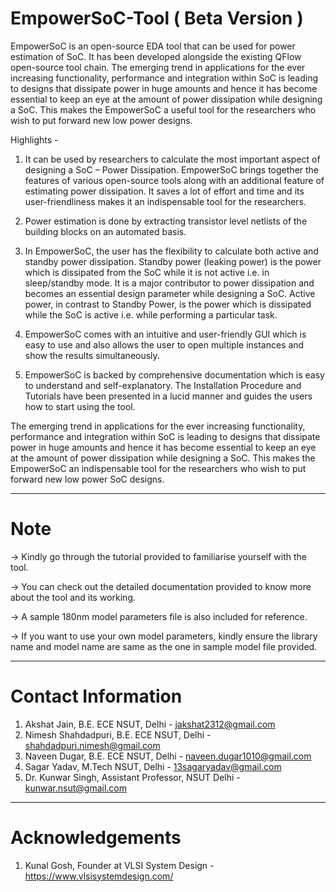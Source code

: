# EmpowerSoC-Tool ( Beta Version ) 
EmpowerSoC is an open-source EDA tool that can be used for power estimation of SoC. It has been developed alongside the existing QFlow open-source tool chain. The emerging trend in applications for the ever increasing functionality, performance and integration within SoC is leading to designs that dissipate power in huge amounts and hence it has become essential to keep an eye at the amount of power dissipation while designing a SoC. This makes the EmpowerSoC a useful tool for the researchers who wish to put forward new low power designs.

Highlights - 

1. It can be used by researchers to calculate the most important
aspect of designing a SoC – Power Dissipation.
EmpowerSoC brings together the features of various open-source tools along with an
additional feature of estimating power dissipation. It saves a lot of effort and time and
its user-friendliness makes it an indispensable tool for the researchers.

2. Power estimation is done by extracting transistor level netlists of the building blocks on an automated basis.

3. In EmpowerSoC, the user has the flexibility to calculate both active and standby
power dissipation. Standby power (leaking power) is the power which is dissipated
from the SoC while it is not active i.e. in sleep/standby mode. It is a major contributor
to power dissipation and becomes an essential design parameter while designing a
SoC. Active power, in contrast to Standby Power, is the power which is dissipated
while the SoC is active i.e. while performing a particular task.

4. EmpowerSoC comes with an intuitive and user-friendly GUI which is easy to use
and also allows the user to open multiple instances and show the results
simultaneously.

5. EmpowerSoC is backed by comprehensive documentation which is easy to
understand and self-explanatory. The Installation Procedure and Tutorials have been
presented in a lucid manner and guides the users how to start using the tool.

The emerging trend in applications for the ever increasing functionality, performance
and integration within SoC is leading to designs that dissipate power in huge amounts
and hence it has become essential to keep an eye at the amount of power dissipation
while designing a SoC. This makes the EmpowerSoC an indispensable tool for the
researchers who wish to put forward new low power SoC designs.

-------------------------------------------------------------------------------------------------
# Note

-> Kindly go through the tutorial provided to familiarise yourself with the tool.

-> You can check out the detailed documentation provided to know more about the tool and its working.

-> A sample 180nm model parameters file is also included for reference.

-> If you want to use your own model parameters, kindly ensure the library name and model name are same as the one in sample model file provided.
   
-------------------------------------------------------------------------------------------------
# Contact Information 
1) Akshat Jain, B.E. ECE NSUT, Delhi - jakshat2312@gmail.com
2) Nimesh Shahdadpuri, B.E. ECE NSUT, Delhi - shahdadpuri.nimesh@gmail.com
3) Naveen Dugar, B.E. ECE NSUT, Delhi - naveen.dugar1010@gmail.com
4) Sagar Yadav, M.Tech NSUT, Delhi - 13sagaryadav@gmail.com
5) Dr. Kunwar Singh, Assistant Professor, NSUT Delhi - kunwar.nsut@gmail.com

-------------------------------------------------------------------------------------------------
# Acknowledgements
1) Kunal Gosh, Founder at VLSI System Design - https://www.vlsisystemdesign.com/
